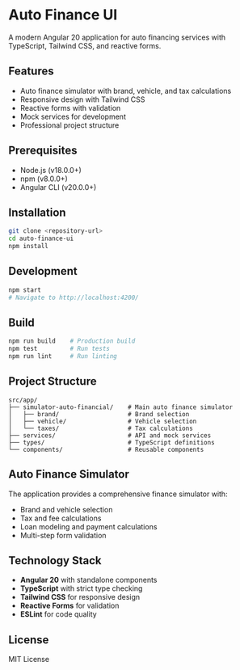 # Auto Finance UI

A modern Angular 20 application for auto financing services with TypeScript, Tailwind CSS, and reactive forms.

## Features

- Auto finance simulator with brand, vehicle, and tax calculations
- Responsive design with Tailwind CSS
- Reactive forms with validation
- Mock services for development
- Professional project structure

## Prerequisites

- Node.js (v18.0.0+)
- npm (v8.0.0+)
- Angular CLI (v20.0.0+)


## Installation

```bash
git clone <repository-url>
cd auto-finance-ui
npm install
```

## Development

```bash
npm start
# Navigate to http://localhost:4200/
```

## Build

```bash
npm run build    # Production build
npm test         # Run tests
npm run lint     # Run linting
```

## Project Structure

```
src/app/
├── simulator-auto-financial/    # Main auto finance simulator
│   ├── brand/                   # Brand selection
│   ├── vehicle/                 # Vehicle selection
│   └── taxes/                   # Tax calculations
├── services/                    # API and mock services
├── types/                       # TypeScript definitions
└── components/                  # Reusable components
```

## Auto Finance Simulator

The application provides a comprehensive finance simulator with:

- Brand and vehicle selection
- Tax and fee calculations
- Loan modeling and payment calculations
- Multi-step form validation



## Technology Stack

- **Angular 20** with standalone components
- **TypeScript** with strict type checking  
- **Tailwind CSS** for responsive design
- **Reactive Forms** for validation
- **ESLint** for code quality

## License

MIT License
